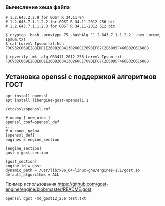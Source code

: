 ### Вычисление хеша файла

```
# 1.2.643.2.2.9 for GOST R 34.11-94
# 1.2.643.7.1.1.2.2 for GOST R 34.11-2012 256 bit
# 1.2.643.7.1.1.2.3 for GOST R 34.11-2012 512 bit

$ cryptcp -hash -provtype 75 -hashAlg '1.2.643.7.1.1.2.2' -hex Lorem\ Ipsum.txt
$ cat Lorem\ Ipsum.txt.hsh
F3C932C069E28BEDD1E260B20B4130260C1769DEF07C2E6095F466B02C6E608B

$ cpverify -mk -alg GR3411_2012_256 Lorem\ Ipsum.txt
F3C932C069E28BEDD1E260B20B4130260C1769DEF07C2E6095F466B02C6E608B
```

## Установка openssl с поддержкой алгоритмов ГОСТ

```
apt install openssl
apt install libengine-gost-openssl1.1
```

`/etc/ssl/openssl.cnf`
```
# перед [ new_oids ]
openssl_conf=openssl_def
...
# в конец файла
[openssl_def]
engines = engine_section

[engine_section]
gost = gost_section

[gost_section]
engine_id = gost
dynamic_path = /usr/lib/x86_64-linux-gnu/engines-1.1/gost.so
default_algorithms = ALL
```

Пример использования
https://github.com/gost-engine/engine/blob/master/README.gost

```
openssl dgst -md_gost12_256 test.txt
```
